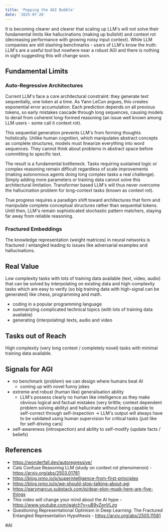```yaml
---
title: 'Popping the AGI Bubble'  
date: '2025-07-26'
---
```

It is becoming clearer and clearer that scaling up LLM's will not solve their fundamental limits like hallucinations (making up bullshit) and context rot (decreasing performance with growing noisy input context). While LLM companies are still slashing benchmarks - users of LLM's know the truth: LLM's are a useful tool but nowhere near a robust AGI and there is nothing in sight suggesting this will change soon.

## Fundamental Limits

### Auto-Regressive Architectures

Current LLM's face a core architectural constraint: they generate text sequentially, one token at a time. As Yann LeCun argues, this creates exponential error accumulation. Each prediction depends on all previous tokens, so early mistakes cascade through long sequences, causing models to derail from coherent long-formed reasoning (an issue well known among LLM users - some call it context rot).

This sequential generation prevents LLM's from forming thoughts holistically. Unlike human cognition, which manipulates abstract concepts as complete structures, models must linearize everything into word sequences. They cannot think about problems in abstract space before committing to specific text.

The result is a fundamental bottleneck. Tasks requiring sustained logic or complex reasoning remain difficult regardless of scale improvements (making autonomous agents doing long complex tasks a real challenge). Simply adding more parameters or training data cannot solve this architectural limitation. Transformer based LLM's will thus never overcome the hallucination problem for long-context tasks (known as context rot).

True progress requires a paradigm shift toward architectures that form and manipulate complete conceptual structures rather than sequential tokens. Until then, LLM's remain sophisticated stochastic pattern matchers, staying far away from reliable reasoning.

### Fractured Embeddings

The knowledge representation (weight matrices) in neural networks is fractured / entangled leading to issues like adversarial examples and hallucinations.

## Real Value

Low complexity tasks with lots of training data available (text, video, audio) that can be solved by interpolating on existing data and high-complexity tasks which are easy to verify (so big training data with high-signal can be generated) like chess, programming and math.

- coding in a popular programming language
- summarizing complicated technical topics (with lots of training data available)
- generating (interpolating) texts, audio and video

## Tasks out of Reach

High complexity (very long context / completely novel) tasks with minimal training data available.

## Signals for AGI

- no benchmark (problem) we can design where humans beat AI
  - coming up with novel funny jokes
- extreme and robust (human like) generalisation ability
  - LLM's possess clearly no human like intelligence as they make obvious logical and factual mistakes (very brittle; context dependent problem solving ability) and hallucinate without being capable to self-correct through self-inspection -> LLM's output will always have to be validated using human supervision for critical tasks (just like for self-driving cars)
- self-awareness (introspection) and ability to self-modify (update facts / beliefs)

## References

- <https://wonderfall.dev/autoregressive/>
- Cats Confuse Reasoning LLM (study on context rot phenomenon) - <https://arxiv.org/abs/2503.01781>
- <https://blog.jxmo.io/p/superintelligence-from-first-principles>
- <https://blog.jxmo.io/p/we-should-stop-talking-about-agi>
- <https://garymarcus.substack.com/p/dear-elon-musk-here-are-five-things>
- This video will change your mind about the AI hype - <https://www.youtube.com/watch?v=uB9yZenVLzg>
- Questioning Representational Optimism in Deep Learning: The Fractured Entangled Representation Hypothesis - <https://arxiv.org/abs/2505.11581>

#AI
